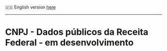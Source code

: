 🇺🇸 English version [here](README.en.md)

---

# CNPJ - Dados públicos da Receita Federal - em desenvolvimento

[//]: # ()
[//]: # (![License]&#40;https://img.shields.io/badge/license-MIT-blue.svg&#41;)

[//]: # ()
[//]: # (___)

[//]: # (Script em PHP para carregar os dados públicos da Receita Federal do Brasil &#40;RFB&#41; no banco de dados Postgres.)

[//]: # ()
[//]: # (## Pré-requisitos)

[//]: # (- Docker)

[//]: # (- Composer)

[//]: # ()
[//]: # (## Configuração Inicial)

[//]: # (- Renomeie o arquivo `.env.example` para `.env` e configure as variáveis de ambiente.)

[//]: # (- Execute o comando `composer install` para instalar as dependências do projeto.)

[//]: # ()
[//]: # (## Executando a Aplicação)

[//]: # (Para construir e executar a aplicação, você usará os comandos do Makefile:)

[//]: # ()
[//]: # (1. `make build` para construir o ambiente.)

[//]: # (2. `make up` para iniciar os containers.)

[//]: # ()
[//]: # (Outros comando úteis:)

[//]: # ()
[//]: # (- `make down` para parar e remover os containers.)

[//]: # (- `make restart` para reiniciar os containers.)

[//]: # (- `make logs` para acompanhar os logs.)

[//]: # ()
[//]: # (## Database)

[//]: # (Run the migrations to create the tables with `php artisan migrate` command.)

[//]: # ()
[//]: # (## Redis)

[//]: # ()
[//]: # (Neste projeto, o Redis é utilizado como um armazenamento temporário de dados durante o processamento de arquivos CSV. O Redis oferece um armazenamento rápido em memória, o que melhora a performance ao lidar com grandes volumes de dados.)

[//]: # ()
[//]: # (### Processamento de CSV)

[//]: # ()
[//]: # (Durante o processamento de arquivos CSV:)

[//]: # ()
[//]: # (- Cada registro é normalizado e serializado como JSON.)

[//]: # (- Os registros são armazenados temporariamente no Redis em uma lista chamada `processed_records`.)

[//]: # ()
[//]: # (### Inserção de Dados)

[//]: # ()
[//]: # (Após o processamento:)

[//]: # ()
[//]: # (- Os dados são lidos do Redis.)

[//]: # (- Eles são desserializados e inseridos em lote no banco de dados PostgreSQL.)

[//]: # ()
[//]: # (Este método assegura eficiência no processamento de dados e minimiza a carga sobre o banco de dados durante a inserção de grandes volumes de registros.)